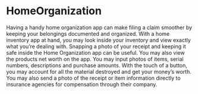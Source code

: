 # HomeOrganization

Having a handy home organization app can make filing a claim smoother by keeping your belongings documented and organized. With a home inventory app at hand, you may look inside your inventory and view exactly what you’re dealing with. Snapping a photo of your receipt and keeping it safe inside the Home Organization app can be useful. You may also view the products net worth on the app. You may input photos of items, serial numbers, descriptions and purchase amounts. With the touch of a button, you may account for all the material destroyed and get your money’s worth. You may also send a photo of the receipt or item information directly to insurance agencies for compensation through their company.
